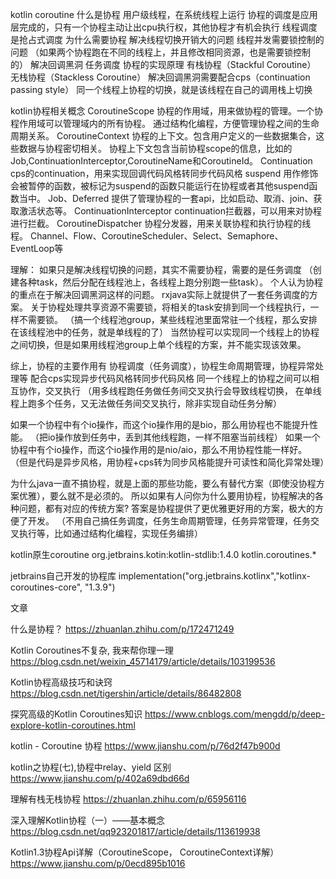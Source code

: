 kotlin coroutine
什么是协程
    用户级线程，在系统线程上运行
    协程的调度是应用层完成的，只有一个协程主动让出cpu执行权，其他协程才有机会执行
    线程调度是抢占式调度
为什么需要协程
    解决线程切换开销大的问题
    线程并发需要锁控制的问题
    （如果两个协程跑在不同的线程上，并且修改相同资源，也是需要锁控制的）
    解决回调黑洞
    任务调度
协程的实现原理
    有栈协程（Stackful Coroutine）
    无栈协程（Stackless Coroutine）
    解决回调黑洞需要配合cps（continuation passing style）
    同一个线程上协程的切换，就是该线程在自己的调用栈上切换

kotlin协程相关概念
CoroutineScope
    协程的作用域，用来做协程的管理。一个协程作用域可以管理域内的所有协程。
    通过结构化编程，方便管理协程之间的生命周期关系。
CoroutineContext
    协程的上下文。包含用户定义的一些数据集合，这些数据与协程密切相关。
    协程上下文包含当前协程scope的信息，比如的Job,ContinuationInterceptor,CoroutineName和CoroutineId。
Continuation
    cps的continuation，用来实现回调代码风格转同步代码风格
suspend
    用作修饰会被暂停的函数，被标记为suspend的函数只能运行在协程或者其他suspend函数当中。
Job、Deferred
    提供了管理协程的一套api，比如启动、取消、join、获取激活状态等。
ContinuationInterceptor
    continuation拦截器，可以用来对协程进行拦截。
CoroutineDispatcher
    协程分发器，用来关联协程和执行协程的线程。
Channel、Flow、CoroutineScheduler、Select、Semaphore、EventLoop等
    
理解：
如果只是解决线程切换的问题，其实不需要协程，需要的是任务调度
（创建各种task，然后分配在线程池上，各线程上跑分别跑一些task）。
个人认为协程的重点在于解决回调黑洞这样的问题。
rxjava实际上就提供了一套任务调度的方案。
关于协程处理共享资源不需要锁，将相关的task安排到同一个线程执行，一样不需要锁。
（搞一个线程池group，某些线程池里面常驻一个线程，那么安排在该线程池中的任务，就是单线程的了）
当然协程可以实现同一个线程上的协程之间切换，但是如果用线程池group上单个线程的方案，并不能实现该效果。

综上，协程的主要作用有
协程调度（任务调度），协程生命周期管理，协程异常处理等
配合cps实现异步代码风格转同步代码风格
同一个线程上的协程之间可以相互协作，交叉执行
（用多线程跑任务做任务间交叉执行会导致线程切换，
在单线程上跑多个任务，又无法做任务间交叉执行，除非实现自动任务分解）

如果一个协程中有个io操作，而这个io操作用的是bio，那么用协程也不能提升性能。
（把io操作放到任务中，丢到其他线程跑，一样不阻塞当前线程）
如果一个协程中有个io操作，而这个io操作用的是nio/aio，那么不用协程性能一样好。
（但是代码是异步风格，用协程+cps转为同步风格能提升可读性和简化异常处理）

为什么java一直不搞协程，就是上面的那些功能，要么有替代方案（即使没协程方案优雅），要么就不是必须的。
所以如果有人问你为什么要用协程，协程解决的各种问题，都有对应的传统方案?
答案是协程提供了更优雅更好用的方案，极大的方便了开发。
（不用自己搞任务调度，任务生命周期管理，任务异常管理，任务交叉执行等，比如通过结构化编程，实现任务编排）

kotlin原生coroutine
org.jetbrains.kotin:kotlin-stdlib:1.4.0
kotlin.coroutines.*

jetbrains自己开发的协程库
implementation("org.jetbrains.kotlinx","kotlinx-coroutines-core", "1.3.9")


文章

什么是协程？
https://zhuanlan.zhihu.com/p/172471249

Kotlin Coroutines不复杂, 我来帮你理一理
https://blog.csdn.net/weixin_45714179/article/details/103199536

Kotlin协程高级技巧和诀窍
https://blog.csdn.net/tigershin/article/details/86482808

探究高级的Kotlin Coroutines知识
https://www.cnblogs.com/mengdd/p/deep-explore-kotlin-coroutines.html

kotlin - Coroutine 协程
https://www.jianshu.com/p/76d2f47b900d

kotlin之协程(七),协程中relay、yield 区别
https://www.jianshu.com/p/402a69dbd66d

理解有栈无栈协程
https://zhuanlan.zhihu.com/p/65956116

深入理解Kotlin协程（一）——基本概念
https://blog.csdn.net/qq923201817/article/details/113619938

Kotlin1.3协程Api详解（CoroutineScope， CoroutineContext详解）
https://www.jianshu.com/p/0ecd895b1016